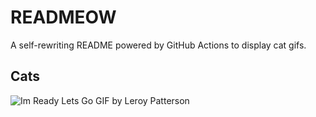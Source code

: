 # READMEOW

A self-rewriting README powered by GitHub Actions to display cat gifs.

## Cats

![Im Ready Lets Go GIF by Leroy Patterson](https://media0.giphy.com/media/CjmvTCZf2U3p09Cn0h/200.gif?cid=9acd02dag2b81vfv9pjk7e02rxt2il3dp9ijecntcbbebbwp&ep=v1_gifs_search&rid=200.gif&ct=g)
